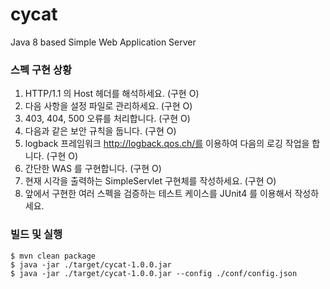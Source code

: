 # cycat
Java 8 based Simple Web Application Server

### 스펙 구현 상황
1. HTTP/1.1 의 Host 헤더를 해석하세요. (구현 O)
2. 다음 사항을 설정 파일로 관리하세요. (구현 O)
3. 403, 404, 500 오류를 처리합니다. (구현 O)
4. 다음과 같은 보안 규칙을 둡니다. (구현 O)
5. logback 프레임워크 http://logback.qos.ch/를 이용하여 다음의 로깅 작업을 합니다. (구현 O)
6. 간단한 WAS 를 구현합니다. (구현 O)
7. 현재 시각을 출력하는 SimpleServlet 구현체를 작성하세요. (구현 O)
8. 앞에서 구현한 여러 스펙을 검증하는 테스트 케이스를 JUnit4 를 이용해서 작성하세요.

### 빌드 및 실행
```console
$ mvn clean package
$ java -jar ./target/cycat-1.0.0.jar
$ java -jar ./target/cycat-1.0.0.jar --config ./conf/config.json
```